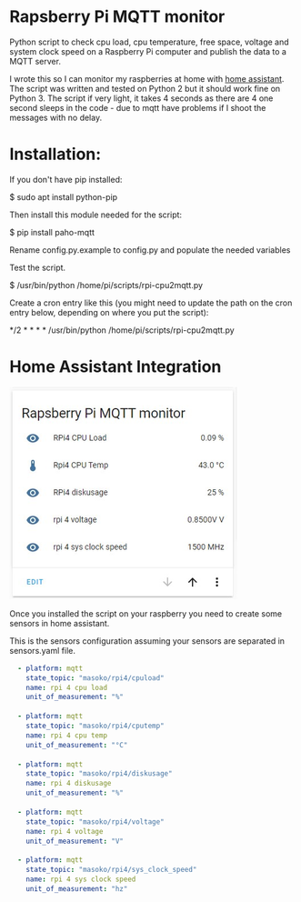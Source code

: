 # Rapsberry Pi MQTT monitor
Python script to check cpu load, cpu temperature, free space, voltage and system clock speed
on a Raspberry Pi computer and publish the data to a MQTT server.

I wrote this so I can monitor my raspberries at home with [home assistant](https://www.home-assistant.io/). The script was written and tested on Python 2 but it should work fine on Python 3.
The script if very light, it takes 4 seconds as there are 4 one second sleeps in the code - due to mqtt have problems if I shoot the messages with no delay.

# Installation:

If you don't have pip installed:

$ sudo apt install python-pip

Then install this module needed for the script:

$ pip install paho-mqtt

Rename config.py.example to config.py and populate the needed variables

Test the script.

$ /usr/bin/python /home/pi/scripts/rpi-cpu2mqtt.py

Create a cron entry like this (you might need to update the path on the cron entry below, depending on where you put the script):

*/2 * * * * /usr/bin/python /home/pi/scripts/rpi-cpu2mqtt.py

# Home Assistant Integration

![Rapsberry Pi MQTT monitor in Home Assistant](images/rpi-cpu2mqtt-hass.jpg)

Once you installed the script on your raspberry you need to create some sensors in home assistant.

This is the sensors configuration assuming your sensors are separated in sensors.yaml file.
```yaml
  - platform: mqtt
    state_topic: "masoko/rpi4/cpuload"
    name: rpi 4 cpu load
    unit_of_measurement: "%"

  - platform: mqtt
    state_topic: "masoko/rpi4/cputemp"
    name: rpi 4 cpu temp
    unit_of_measurement: "°C"

  - platform: mqtt
    state_topic: "masoko/rpi4/diskusage"
    name: rpi 4 diskusage
    unit_of_measurement: "%"

  - platform: mqtt
    state_topic: "masoko/rpi4/voltage"
    name: rpi 4 voltage
    unit_of_measurement: "V"

  - platform: mqtt
    state_topic: "masoko/rpi4/sys_clock_speed"
    name: rpi 4 sys clock speed
    unit_of_measurement: "hz"
```